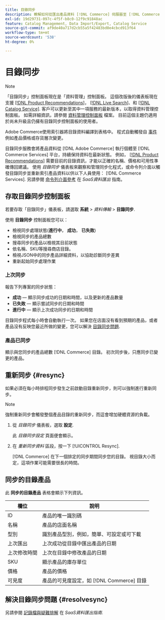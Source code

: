 ```yaml
---
title: 目錄同步
description: 瞭解如何從匯出產品資料 [!DNL Commerce] 伺服器至 [!DNL Commerce Services].
exl-id: 19d29731-097c-4f5f-b8c0-12f9c91848ac
feature: Catalog Management, Data Import/Export, Catalog Service
source-git-commit: af9de40a717d2cb55a5f42483bd0e4cbcd913f64
workflow-type: tm+mt
source-wordcount: '538'
ht-degree: 0%

---
```



# 目錄同步

>[!NOTE]
>
> 「目錄同步」控制面板現在是「資料管理」控制面板。 這個改版後的儀表板現在支援 [[!DNL Product Recommendations]](../product-recommendations/guide-overview.md)， [[!DNL Live Search]](../live-search/overview.md)、和 [[!DNL Catalog Service]](../catalog-service/overview.md). 客戶可以更新至其中一項服務的最新版本，以取得資料管理控制面板。 如需詳細資訊，請參閱 [資料管理控制面板](https://experienceleague.adobe.com/docs/commerce-admin/systems/data-transfer/data-dashboard.html) 檔案。 目前這個主題仍適用於尚未升級且仍擁有目錄同步控制面板的使用者。

Adobe Commerce使用索引器將目錄資料編譯到表格中。 程式自動觸發自 [事件](https://experienceleague.adobe.com/docs/commerce-admin/systems/tools/index-management.html#events-that-trigger-full-reindexing) 例如產品價格或存貨層次變更。

目錄同步服務會將產品資料從 [!DNL Adobe Commerce] 執行個體至 [!DNL Commerce Services] 平台，持續保持資料在最新狀態。 例如， [[!DNL Product Recommendations]](/help/product-recommendations/overview.md) 需要目前的目錄資訊，才能以正確的名稱、價格和可用性準確傳回建議。 使用 _目錄同步_ 儀表板來觀察和管理同步化程式，或命令列介面以觸發目錄同步並重新索引產品資料以供以下人員使用： [!DNL Commerce Services]. 另請參閱 [命令列介面參考](../data-export/data-export-cli-commands.md) 在 _SaaS資料匯出_ 指南。

## 存取目錄同步控制面板

若要存取「目錄同步」儀表板，請選取 **系統** > _資料傳輸_ > **目錄同步**.

使用 **目錄同步** 控制面板您可以：

- 檢視同步處理狀態(**進行中**， **成功**， **已失敗**)
- 檢視同步的產品總數
- 搜尋同步的產品以檢視其目前狀態
- 依名稱、SKU等搜尋商店目錄。
- 檢視JSON中的同步產品詳細資料，以協助診斷同步差異
- 重新起始同步處理作業

### 上次同步

報告下列專案的同步狀態：

- **成功**  — 顯示同步成功的日期和時間，以及更新的產品數量
- **已失敗**  — 顯示嘗試同步的日期和時間
- **進行中**  — 顯示上次成功同步的日期和時間

目錄同步程式每小時會自動執行一次。 如果您在店面沒有看到預期的產品，或者產品沒有反映您最近所做的變更，您可以解決 [目錄同步問題](#resolvesync).

### 產品已同步

顯示與您同步的產品總數 [!DNL Commerce] 目錄。 初次同步後，只應同步已變更的產品。

## 重新同步 {#resync}

如果必須在每小時排程同步發生之前啟動目錄重新同步，則可以強制進行重新同步。

>[!NOTE]
>
> 強制重新同步會觸發整個產品目錄的重新同步，而這會增加硬體資源的負載。

1. 從 _目錄同步_ 儀表板，選取 **設定**.

   此 _目錄同步設定_ 頁面便會顯示。

1. 在 _重新同步資料_ 區段，按一下 [!UICONTROL Resync].

   [!DNL Commerce] 在下一個排定的同步期間同步您的目錄。 視目錄大小而定，這項作業可能需要很長的時間。

## 同步的目錄產品

此 **同步的目錄產品** 表格會顯示下列資訊。

| 欄位 | 說明 |
|---|---|
| ID | 產品的唯一識別碼 |
| 名稱 | 產品的店面名稱 |
| 型別 | 識別產品型別，例如，簡單、可設定或可下載 |
| 上次匯出 | 上次成功從目錄中匯出產品的日期 |
| 上次修改時間 | 上次在目錄中修改產品的日期 |
| SKU | 顯示產品的庫存單位 |
| 價格 | 產品的價格 |
| 可見度 | 產品的可見度設定，如 [!DNL Commerce] 目錄 |

## 解決目錄同步問題 {#resolvesync}

另請參閱 [記錄檔與疑難排解](../data-export/troubleshooting-logging.md#troubleshooting) 在 _SaaS資料匯出指南_.
